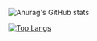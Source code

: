 ![Anurag's GitHub stats](https://github-readme-stats.vercel.app/api?username=HANJIYEONN&show_icons=true&theme=merko)

[![Top Langs](https://github-readme-stats.vercel.app/api/top-langs/?username=HANJIYEONN&layout=dracula)](https://github.com/HANJIYEONN/github-readme-stats)
